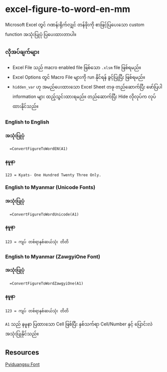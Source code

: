# excel-figure-to-word-en-mm
Microsoft Excel တွင် ဂဏန်းရိုက်လျှင် တန်ဖိုးကို စာဖြင့်ပြပေးသော custom function ‌အသုံးပြုပုံ ပြပေးထားတာပါ။

### လိုအပ်ချက်များ
- Excel File သည် macro enabled file ဖြစ်သော `.xlsm` file ဖြစ်ရမည်။
- Excel Options တွင် Macro File များကို run နိုင်ရန် ခွင့်ပြုပြီး ဖြစ်ရမည်။
- `hidden_var` ဟု အမည်ပေးထားသော Excel Sheet တခု တည်ဆောက်ပြီး ဖော်ပြပါ information များ ထည့်သွင်းထားရမည်။ တည်ဆောက်ပြီး Hide လိုလုပ်က လုပ်ထားနိုင်သည်။

### English to English
#### အသုံးပြုပုံ
```
  =ConvertFigureToWordEN(A1)
```
#### နမူနာ
```
123 = Kyats- One Hundred Twenty Three Only.
```

### English to Myanmar (Unicode Fonts)
#### အသုံးပြုပုံ
```
  =ConvertFigureToWordUnicode(A1)
```
#### နမူနာ
```
123 = ကျပ် တစ်ရာနှစ်ဆယ်သုံး တိတိ
```

### English to Myanmar (ZawgyiOne Font)
#### အသုံးပြုပုံ
```
  =ConvertFigureToWordZawgyiOne(A1)
```
#### နမူနာ
```
123 = ကျပ် တစ်ရာနှစ်ဆယ်သုံး တိတိ
```

`A1` သည် နမူနာ ပြထားသော Cell ဖြစ်ပြီး နှစ်သက်ရာ Cell/Number နှင့် ပြောင်းလဲ အသုံးပြုနိုင်သည်။


## Resources
[Pyiduangsu Font](https://www.mmunicode.org/wiki/pyidaungsu-font/)


